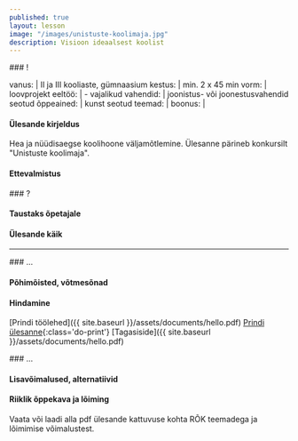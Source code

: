 ```yaml
---
published: true
layout: lesson
image: "/images/unistuste-koolimaja.jpg"
description: Visioon ideaalsest koolist
---
```





<section class="section-bang">
### !

vanus: 				| II ja III kooliaste, gümnaasium
kestus: 			| min. 2 x 45 min
vorm: 				| loovprojekt
eeltöö:				| -
vajalikud vahendid:	| joonistus- või joonestusvahendid
seotud õppeained:	| kunst
seotud teemad:		| 
boonus:				| 

#### Ülesande kirjeldus
Hea ja nüüdisaegse koolihoone väljamõtlemine. Ülesanne pärineb konkursilt "Unistuste koolimaja".

#### Ettevalmistus


</section>

<section class="section-question">
### ?

#### Taustaks õpetajale


#### Ülesande käik


</section>

------

<section class="section-dots">
### ...

#### Põhimõisted, võtmesõnad


#### Hindamine


[Prindi töölehed]({{ site.baseurl }}/assets/documents/hello.pdf)
[Prindi ülesanne](){:class='do-print'}
[Tagasiside]({{ site.baseurl }}/assets/documents/hello.pdf)
</section>


<section class="section-background">
### ...

#### Lisavõimalused, alternatiivid


#### Riiklik õppekava ja lõiming
Vaata või laadi alla pdf ülesande kattuvuse kohta RÕK teemadega ja lõimimise võimalustest.

</section>
